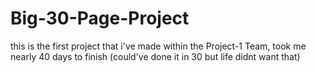 # Big-30-Page-Project
this is the first project that i've made within the Project-1 Team, took me nearly 40 days to finish (could've done it in 30 but life didnt want that)
